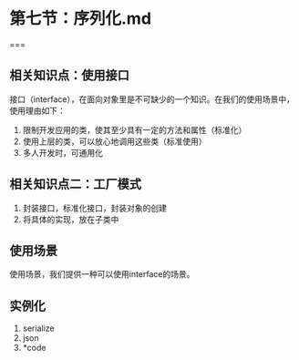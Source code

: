 # 第七节：序列化.md
===

## 相关知识点：使用接口

接口（interface），在面向对象里是不可缺少的一个知识。在我们的使用场景中，使用理由如下：

1. 限制开发应用的类，使其至少具有一定的方法和属性（标准化）
2. 使用上层的类，可以放心地调用这些类（标准使用）
3. 多人开发时，可通用化

## 相关知识点二：工厂模式

1. 封装接口，标准化接口，封装对象的创建
2. 将具体的实现，放在子类中

## 使用场景

使用场景，我们提供一种可以使用interface的场景。

## 实例化

1. serialize
2. json
3. *code
